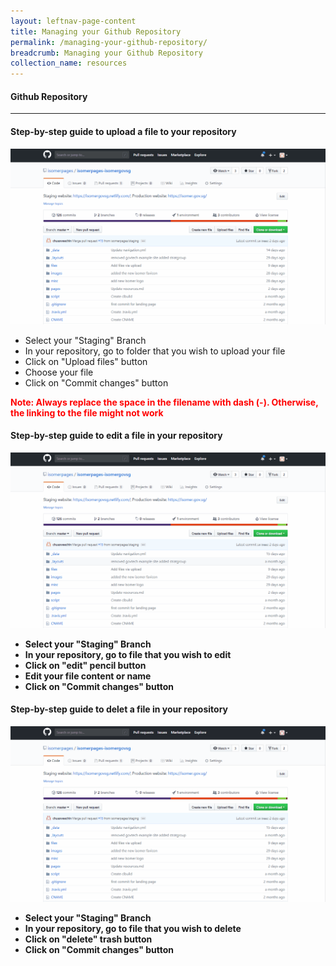 ```yaml
---
layout: leftnav-page-content
title: Managing your Github Repository
permalink: /managing-your-github-repository/
breadcrumb: Managing your Github Repository
collection_name: resources
---
```


#### **Github Repository**

---

#### **Step-by-step guide to upload a file to your repository**

![How to upload a file to your repository](/images/resources/how-to-upload-file-to-your-repository.gif)

* Select your "Staging" Branch
* In your repository, go to folder that you wish to upload your file
* Click on "Upload files" button
* Choose your file
* Click on "Commit changes" button

<font color="red"><b>Note: Always replace the space in the filename with dash (-). Otherwise, the linking to the file might not work</br></font>



#### **Step-by-step guide to edit a file in your repository**

![Editing a file in your repository](/images/resources/editing-file-to-your-repository.gif)

* Select your "Staging" Branch
* In your repository, go to file that you wish to edit
* Click on "edit" pencil button
* Edit your file content or name
* Click on "Commit changes" button



#### **Step-by-step guide to delet a file in your repository**

![Deleting a file in your repository](/images/resources/deleting-file-to-your-repository.gif)

* Select your "Staging" Branch
* In your repository, go to file that you wish to delete
* Click on "delete" trash button
* Click on "Commit changes" button


